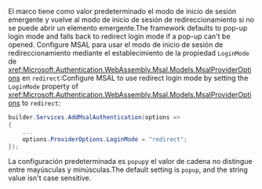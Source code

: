 <span data-ttu-id="cad77-101">El marco tiene como valor predeterminado el modo de inicio de sesión emergente y vuelve al modo de inicio de sesión de redireccionamiento si no se puede abrir un elemento emergente.</span><span class="sxs-lookup"><span data-stu-id="cad77-101">The framework defaults to pop-up login mode and falls back to redirect login mode if a pop-up can't be opened.</span></span> <span data-ttu-id="cad77-102">Configure MSAL para usar el modo de inicio de sesión de redireccionamiento mediante el establecimiento de la propiedad `LoginMode` de <xref:Microsoft.Authentication.WebAssembly.Msal.Models.MsalProviderOptions> en `redirect`:</span><span class="sxs-lookup"><span data-stu-id="cad77-102">Configure MSAL to use redirect login mode by setting the `LoginMode` property of <xref:Microsoft.Authentication.WebAssembly.Msal.Models.MsalProviderOptions> to `redirect`:</span></span>

```csharp
builder.Services.AddMsalAuthentication(options =>
{
    ...
    options.ProviderOptions.LoginMode = "redirect";
});
```

<span data-ttu-id="cad77-103">La configuración predeterminada es `popup`y el valor de cadena no distingue entre mayúsculas y minúsculas.</span><span class="sxs-lookup"><span data-stu-id="cad77-103">The default setting is `popup`, and the string value isn't case sensitive.</span></span>
